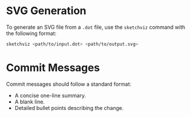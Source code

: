 # SVG Generation

To generate an SVG file from a `.dot` file, use the `sketchviz` command with the following format:

```sh
sketchviz <path/to/input.dot> <path/to/output.svg>
```

# Commit Messages

Commit messages should follow a standard format:
- A concise one-line summary.
- A blank line.
- Detailed bullet points describing the change.
